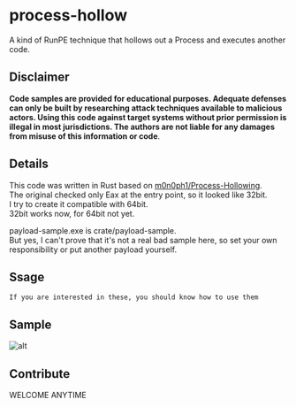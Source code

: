 process-hollow
===

A kind of RunPE technique that hollows out a Process and executes another code.

## Disclaimer
**Code samples are provided for educational purposes. Adequate defenses can only be built by researching attack techniques available to malicious actors. Using this code against target systems without prior permission is illegal in most jurisdictions. The authors are not liable for any damages from misuse of this information or code**.

## Details
This code was written in Rust based on [m0n0ph1/Process-Hollowing](https://github.com/m0n0ph1/Process-Hollowing).</br>
The original checked only Eax at the entry point, so it looked like 32bit.</br>
I try to create it compatible with 64bit.</br>
32bit works now, for 64bit not yet.

payload-sample.exe is crate/payload-sample.</br>
But yes, I can't prove that it's not a real bad sample here, so set your own responsibility or put another payload yourself.</br>

## Ssage
`If you are interested in these, you should know how to use them`

## Sample
![alt](./images/sample.gif)

## Contribute
WELCOME ANYTIME
